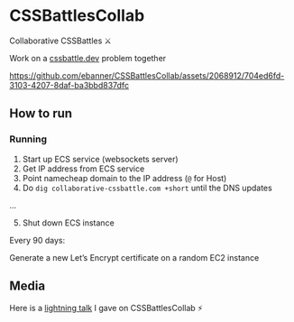 # CSSBattlesCollab

Collaborative CSSBattles ⚔️

Work on a [cssbattle.dev](https://cssbattle.dev) problem together

https://github.com/ebanner/CSSBattlesCollab/assets/2068912/704ed6fd-3103-4207-8daf-ba3bbd837dfc

## How to run

### Running

1. Start up ECS service (websockets server)
2. Get IP address from ECS service
3. Point namecheap domain to the IP address (`@` for Host)
4. Do `dig collaborative-cssbattle.com +short` until the DNS updates

...

5. Shut down ECS instance

Every 90 days:

Generate a new Let’s Encrypt certificate on a random EC2 instance
   
## Media

Here is a [lightning talk](https://www.youtube.com/watch?v=pzLXQYZpOPU&t=2948s) I gave on CSSBattlesCollab ⚡️
